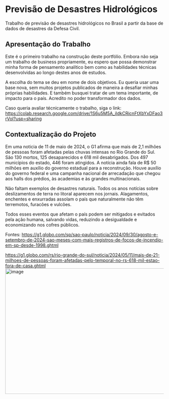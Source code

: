 # Previsão de Desastres Hidrológicos
Trabalho de previsão de desastres hidrológicos no Brasil a partir da base de dados de desastres da Defesa Civil.

## Apresentação do Trabalho
Este é o primeiro trabalho na construção deste portfólio. Embora não seja um trabalho de business propriamente, eu espero que possa demonstrar minha forma de pensamento analítico bem como as habilidades técnicas desenvolvidas ao longo destes anos de estudos.

A escolha do tema se deu em nome de dois objetivos. Eu queria usar uma base nova, sem muitos projetos publicados de maneira a desafiar minhas próprias habilidades. E também busquei tratar de um tema importante, de impacto para o país. Acredito no poder transformador dos dados.

Caso queria avaliar técnicamente o trabalho, siga o link: https://colab.research.google.com/drive/1S6u5M5A_ildkCRicnFtXbYxDFao3rVol?usp=sharing

## Contextualização do Projeto
Em uma noticia de 11 de maio de 2024, o G1 afirma que mais de 2,1 milhões de pessoas foram afetadas pelas chuvas intensas no Rio Grande do Sul. São 130 mortos, 125 desaparecidos e 618 mil desabrigados. Dos 497 municípios do estado, 446 foram atingidos. A notícia ainda fala de R$ 50 milhões em auxílio do governo estadual para a reconstrução. Houve auxílio do governo federal e uma campanha nacional de arrecadação que chegou aos halls dos prédios, às academias e às grandes multinacionais.

Não faltam exemplos de desastres naturais. Todos os anos notícias sobre deslizamentos de terra no litoral aparecem nos jornais. Alagamentos, enchentes e enxurradas assolam o país que naturalmente não têm terremotos, furacões e vulcões. 

Todos esses eventos que afetam o país podem ser mitigados e evitados pela ação humana, salvando vidas, reduzindo a desigualdade e economizando nos cofres públicos.


Fontes: https://g1.globo.com/sp/sao-paulo/noticia/2024/09/30/agosto-e-setembro-de-2024-sao-meses-com-mais-registros-de-focos-de-incendio-em-sp-desde-1998.ghtml

https://g1.globo.com/rs/rio-grande-do-sul/noticia/2024/05/11/mais-de-21-milhoes-de-pessoas-foram-afetadas-pelo-temporal-no-rs-618-mil-estao-fora-de-casa.ghtml
<img width="6902" height="400" alt="image" src="https://github.com/user-attachments/assets/dd541c9c-568b-46a0-b15e-5632b755d2c6" />

